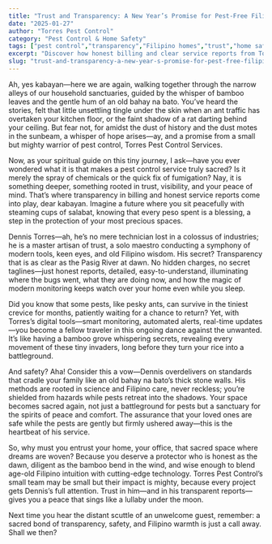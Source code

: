 ```yaml
---
title: "Trust and Transparency: A New Year’s Promise for Pest-Free Filipino Homes"
date: "2025-01-27"
author: "Torres Pest Control"
category: "Pest Control & Home Safety"
tags: ["pest control","transparency","Filipino homes","trust","home safety"]
excerpt: "Discover how honest billing and clear service reports from Torres Pest Control ensure peace of mind for Filipino families. Start the year with trusted protection for your home and loved ones."
slug: "trust-and-transparency-a-new-year-s-promise-for-pest-free-filipino-homes"
---
```


Ah, yes kabayan—here we are again, walking together through the narrow alleys of our household sanctuaries, guided by the whisper of bamboo leaves and the gentle hum of an old bahay na bato. You’ve heard the stories, felt that little unsettling tingle under the skin when an ant traffic has overtaken your kitchen floor, or the faint shadow of a rat darting behind your ceiling. But fear not, for amidst the dust of history and the dust motes in the sunbeam, a whisper of hope arises—ay, and a promise from a small but mighty warrior of pest control, Torres Pest Control Services. 

Now, as your spiritual guide on this tiny journey, I ask—have you ever wondered what it is that makes a pest control service truly sacred? Is it merely the spray of chemicals or the quick fix of fumigation? Nay, it is something deeper, something rooted in trust, visibility, and your peace of mind. That’s where transparency in billing and honest service reports come into play, dear kabayan. Imagine a future where you sit peacefully with steaming cups of salabat, knowing that every peso spent is a blessing, a step in the protection of your most precious spaces. 

Dennis Torres—ah, he’s no mere technician lost in a colossus of industries; he is a master artisan of trust, a solo maestro conducting a symphony of modern tools, keen eyes, and old Filipino wisdom. His secret? Transparency that is as clear as the Pasig River at dawn. No hidden charges, no secret taglines—just honest reports, detailed, easy-to-understand, illuminating where the bugs went, what they are doing now, and how the magic of modern monitoring keeps watch over your home even while you sleep. 

Did you know that some pests, like pesky ants, can survive in the tiniest crevice for months, patiently waiting for a chance to return? Yet, with Torres’s digital tools—smart monitoring, automated alerts, real-time updates—you become a fellow traveler in this ongoing dance against the unwanted. It’s like having a bamboo grove whispering secrets, revealing every movement of these tiny invaders, long before they turn your rice into a battleground. 

And safety? Aha! Consider this a vow—Dennis overdelivers on standards that cradle your family like an old bahay na bato’s thick stone walls. His methods are rooted in science and Filipino care, never reckless; you’re shielded from hazards while pests retreat into the shadows. Your space becomes sacred again, not just a battleground for pests but a sanctuary for the spirits of peace and comfort. The assurance that your loved ones are safe while the pests are gently but firmly ushered away—this is the heartbeat of his service.  

So, why must you entrust your home, your office, that sacred space where dreams are woven? Because you deserve a protector who is honest as the dawn, diligent as the bamboo bend in the wind, and wise enough to blend age-old Filipino intuition with cutting-edge technology. Torres Pest Control’s small team may be small but their impact is mighty, because every project gets Dennis’s full attention. Trust in him—and in his transparent reports—gives you a peace that sings like a lullaby under the moon. 

Next time you hear the distant scuttle of an unwelcome guest, remember: a sacred bond of transparency, safety, and Filipino warmth is just a call away. Shall we then?